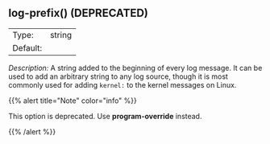 ---
---
<!-- DISCLAIMER: This file is based on the syslog-ng Open Source Edition documentation https://github.com/balabit/syslog-ng-ose-guides/commit/2f4a52ee61d1ea9ad27cb4f3168b95408fddfdf2 and is used under the terms of The syslog-ng Open Source Edition Documentation License. The file has been modified by Axoflow. -->

## log-prefix() (DEPRECATED)

|          |        |
| -------- | ------ |
| Type:    | string |
| Default: |        |

*Description:* A string added to the beginning of every log message. It can be used to add an arbitrary string to any log source, though it is most commonly used for adding `kernel:` to the kernel messages on Linux.

{{% alert title="Note" color="info" %}}

This option is deprecated. Use **program-override** instead.

{{% /alert %}}

